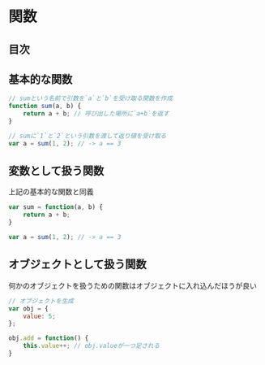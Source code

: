 # 関数

## 目次
<!-- toc -->

## 基本的な関数
```javascript
// sumという名前で引数を`a`と`b`を受け取る関数を作成
function sum(a, b) {
    return a + b; // 呼び出した場所に`a+b`を返す
}

// sumに`1`と`2`という引数を渡して返り値を受け取る
var a = sum(1, 2); // -> a == 3
```

## 変数として扱う関数
上記の基本的な関数と同義
```javascript
var sum = function(a, b) {
    return a + b;
}

var a = sum(1, 2); // -> a == 3
```

## オブジェクトとして扱う関数
何かのオブジェクトを扱うための関数はオブジェクトに入れ込んだほうが良い
```javascript
// オブジェクトを生成
var obj = {
    value: 5;
};

obj.add = function() {
    this.value++; // obj.valueが一つ足される
}
```